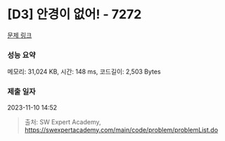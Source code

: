 # [D3] 안경이 없어! - 7272 

[문제 링크](https://swexpertacademy.com/main/code/problem/problemDetail.do?contestProbId=AWl0ZQ8qn7UDFAXz) 

### 성능 요약

메모리: 31,024 KB, 시간: 148 ms, 코드길이: 2,503 Bytes

### 제출 일자

2023-11-10 14:52



> 출처: SW Expert Academy, https://swexpertacademy.com/main/code/problem/problemList.do